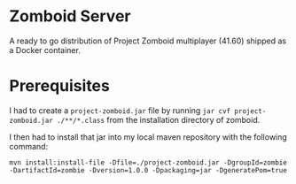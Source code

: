 # Zomboid Server

A ready to go distribution of Project Zomboid multiplayer (41.60) shipped as a Docker container.

# Prerequisites

I had to create a `project-zomboid.jar` file by running `jar cvf project-zomboid.jar ./**/*.class` from the installation directory of zomboid.

I then had to install that jar into my local maven repository with the following command:

```
mvn install:install-file -Dfile=./project-zomboid.jar -DgroupId=zombie -DartifactId=zombie -Dversion=1.0.0 -Dpackaging=jar -DgeneratePom=true
```
